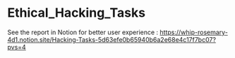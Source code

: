 # Ethical_Hacking_Tasks

See the report in Notion for better user experience : https://whip-rosemary-4d1.notion.site/Hacking-Tasks-5d63efe0b65940b6a2e68e4c17f7bc07?pvs=4

